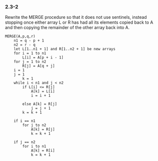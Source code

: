 ### 2.3-2

Rewrite the MERGE procedure so that it does not use sentinels, instead stopping once either array L or R has had all its elements copied back to A and then copying the remainder of the other array back into A.
```
MERGE(A,p,q,r)
	n1 = q - p + 1
	n2 = r - q
	let L[1..n1 + 1] and R[1..n2 + 1] be new arrays
	for i = 1 to n1
		L[i] = A[p + i - 1]
	for j = 1 to n2
		R[j] = A[q + j]
	i = 1
	j = 1 
        k = 1	
	while i < n1 and j < n2
		if L[i] <= R[j]
			A[k] = L[i]
			i = i + 1

		else A[k] = R[j]
			j = j + 1
		k = k + 1

	if i == n1
		for j to n2
			A[k] = R[j]
			k = k + 1

	if j == n2
		for i to n1
			A[k] = R[i]
			k = k + 1
```
